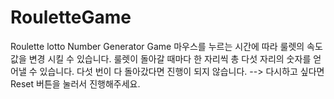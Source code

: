 # RouletteGame
Roulette lotto Number Generator Game
마우스를 누르는 시간에 따라 룰렛의 속도값을 변경 시킬 수 있습니다.
룰렛이 돌아갈 때마다 한 자리씩 총 다섯 자리의 숫자를 얻어낼 수 있습니다.
다섯 번이 다 돌아갔다면 진행이 되지 않습니다.
--> 다시하고 싶다면 Reset 버튼을 눌러서 진행해주세요.
